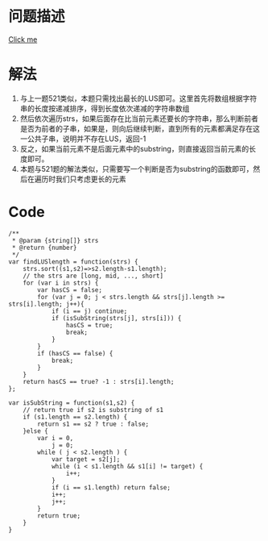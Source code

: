 # 问题描述

[Click me](https://leetcode.com/problems/longest-uncommon-subsequence-ii/description/)

# 解法

1. 与上一题521类似，本题只需找出最长的LUS即可。这里首先将数组根据字符串的长度按递减排序，得到长度依次递减的字符串数组
2. 然后依次遍历strs，如果后面存在比当前元素还要长的字符串，那么判断前者是否为前者的子串，如果是，则向后继续判断，直到所有的元素都满足存在这一公共子串，说明并不存在LUS，返回-1
3. 反之，如果当前元素不是后面元素中的substring，则直接返回当前元素的长度即可。
4. 本题与521题的解法类似，只需要写一个判断是否为substring的函数即可，然后在遍历时我们只考虑更长的元素

# Code
```
/**
 * @param {string[]} strs
 * @return {number}
 */
var findLUSlength = function(strs) {
    strs.sort((s1,s2)=>s2.length-s1.length);
    // the strs are [long, mid, ..., short]
    for (var i in strs) {
        var hasCS = false;
        for (var j = 0; j < strs.length && strs[j].length >= strs[i].length; j++){
            if (i == j) continue;
            if (isSubString(strs[j], strs[i])) {
                hasCS = true;
                break;
            }
        }
        if (hasCS == false) {
            break;
        }
    }
    return hasCS == true? -1 : strs[i].length;
};

var isSubString = function(s1,s2) {
    // return true if s2 is substring of s1
    if (s1.length == s2.length) {
        return s1 == s2 ? true : false;
    }else {
        var i = 0,
            j = 0;
        while ( j < s2.length ) {
            var target = s2[j];
            while (i < s1.length && s1[i] != target) {
                i++;
            }
            if (i == s1.length) return false;
            i++;
            j++;
        }
        return true;
    }
}
```

